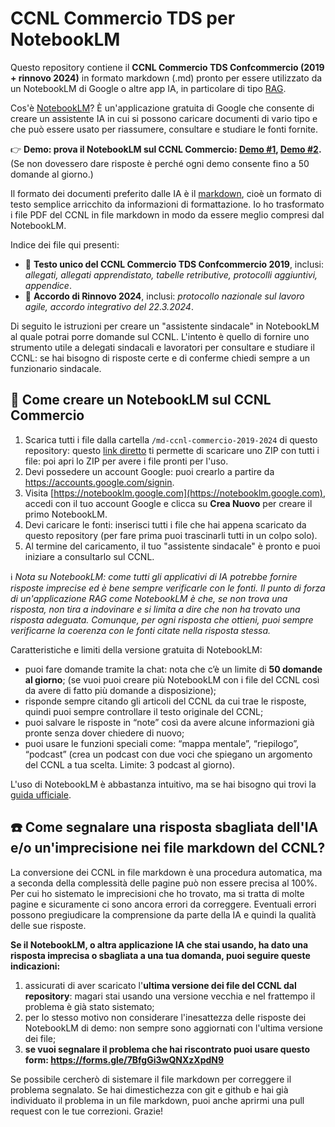 # CCNL Commercio TDS per NotebookLM #

Questo repository contiene il **CCNL Commercio TDS Confcommercio (2019 + rinnovo 2024)** in formato markdown (.md) pronto per essere utilizzato da un NotebookLM di Google o altre app IA, in particolare di tipo [RAG](https://it.wikipedia.org/wiki/Retrieval_augmented_generation).

Cos'è [NotebookLM](https://notebooklm.google/)? È un'applicazione gratuita di Google che consente di creare un assistente IA in cui si possono caricare documenti di vario tipo e che può essere usato per riassumere, consultare e studiare le fonti fornite.

👉 **Demo: prova il NotebookLM sul CCNL Commercio: [Demo #1](https://notebooklm.google.com/notebook/c7e26c48-43fc-459f-9ca9-2c21eb7d2973), [Demo #2](https://notebooklm.google.com/notebook/99fd9c23-9759-47d1-9994-27922aeb8933).** (Se non dovessero dare risposte è perché ogni demo consente fino a 50 domande al giorno.)

Il formato dei documenti preferito dalle IA è il [markdown](https://it.wikipedia.org/wiki/Markdown), cioè un formato di testo semplice arricchito da informazioni di formattazione. Io ho trasformato i file PDF del CCNL in file markdown in modo da essere meglio compresi dal NotebookLM.

Indice dei file qui presenti:
- 📖 **Testo unico del CCNL Commercio TDS Confcommercio 2019**, inclusi: *allegati, allegati apprendistato, tabelle retributive, protocolli aggiuntivi, appendice*.
- 📖 **Accordo di Rinnovo 2024**, inclusi: *protocollo nazionale sul lavoro agile, accordo integrativo del 22.3.2024*.

Di seguito le istruzioni per creare un "assistente sindacale" in NotebookLM al quale potrai porre domande sul CCNL. L'intento è quello di fornire uno strumento utile a delegati sindacali e lavoratori per consultare e studiare il CCNL: se hai bisogno di risposte certe e di conferme chiedi sempre a un funzionario sindacale.


## 📝 Come creare un NotebookLM sul CCNL Commercio

1. Scarica tutti i file dalla cartella `/md-ccnl-commercio-2019-2024` di questo repository: questo [link diretto](https://download-directory.github.io/?url=https://github.com/eventualo/ccnl-commercio-notebooklm/tree/master/md-ccnl-commercio-2019-2024) ti permette di scaricare uno ZIP con tutti i file: poi apri lo ZIP per avere i file pronti per l'uso.
1. Devi possedere un account Google: puoi crearlo a partire da https://accounts.google.com/signin.
1. Visita [https://notebooklm.google.com](https://notebooklm.google.com), accedi con il tuo account Google e clicca su **Crea Nuovo** per creare il primo NotebookLM.
1. Devi caricare le fonti: inserisci tutti i file che hai appena scaricato da questo repository (per fare prima puoi trascinarli tutti in un colpo solo).
1. Al termine del caricamento, il tuo "assistente sindacale" è pronto e puoi iniziare a consultarlo sul CCNL.

ℹ️ *Nota su NotebookLM: come tutti gli applicativi di IA potrebbe fornire risposte imprecise ed è bene sempre verificarle con le fonti. Il punto di forza di un'applicazione RAG come NotebookLM è che, se non trova una risposta, non tira a indovinare e si limita a dire che non ha trovato una risposta adeguata. Comunque, per ogni risposta che ottieni, puoi sempre verificarne la coerenza con le fonti citate nella risposta stessa.*

Caratteristiche e limiti della versione gratuita di NotebookLM:
- puoi fare domande tramite la chat: nota che c’è un limite di **50 domande al giorno**; (se vuoi puoi creare più NotebookLM con i file del CCNL così da avere di fatto più domande a disposizione);
- risponde sempre citando gli articoli del CCNL da cui trae le risposte, quindi puoi sempre controllare il testo originale del CCNL;
- puoi salvare le risposte in “note” così da avere alcune informazioni già pronte senza dover chiedere di nuovo;
- puoi usare le funzioni speciali come: “mappa mentale”, “riepilogo”, “podcast” (crea un podcast con due voci che spiegano un argomento del CCNL a tua scelta. Limite: 3 podcast al giorno).

L'uso di NotebookLM è abbastanza intuitivo, ma se hai bisogno qui trovi la [guida ufficiale](https://support.google.com/notebooklm#topic=16164070).


## ☎️ Come segnalare una risposta sbagliata dell'IA e/o un'imprecisione nei file markdown del CCNL?

La conversione dei CCNL in file markdown è una procedura automatica, ma a seconda della complessità delle pagine può non essere precisa al 100%. Per cui ho sistemato le imprecisioni che ho trovato, ma si tratta di molte pagine e sicuramente ci sono ancora errori da correggere. 
Eventuali errori possono pregiudicare la comprensione da parte della IA e quindi la qualità delle sue risposte.

**Se il NotebookLM, o altra applicazione IA che stai usando, ha dato una risposta imprecisa o sbagliata a una tua domanda, puoi seguire queste indicazioni:**
1. assicurati di aver scaricato l'**ultima versione dei file del CCNL dal repository**: magari stai usando una versione vecchia e nel frattempo il problema è già stato sistemato; 
1. per lo stesso motivo non considerare l'inesattezza delle risposte dei NotebookLM di demo: non sempre sono aggiornati con l'ultima versione dei file;
1. **se vuoi segnalare il problema che hai riscontrato puoi usare questo form: https://forms.gle/7BfgGi3wQNXzXpdN9**

Se possibile cercherò di sistemare il file markdown per correggere il problema segnalato. Se hai dimestichezza con git e github e hai già individuato il problema in un file markdown, puoi anche aprirmi una pull request con le tue correzioni.
Grazie!